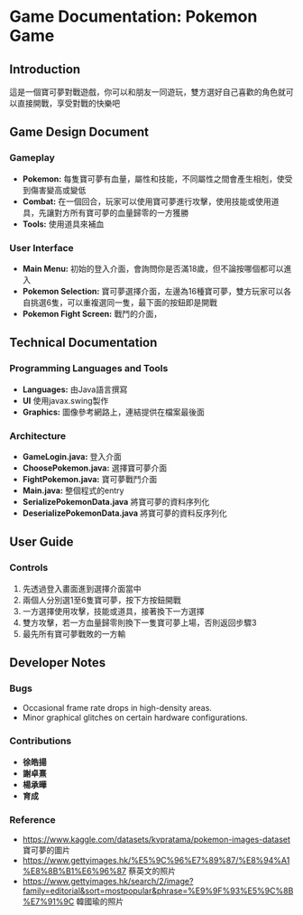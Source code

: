 # Game Documentation: Pokemon Game

## Introduction
這是一個寶可夢對戰遊戲，你可以和朋友一同遊玩，雙方選好自己喜歡的角色就可以直接開戰，享受對戰的快樂吧


## Game Design Document

### Gameplay
- **Pokemon:** 每隻寶可夢有血量，屬性和技能，不同屬性之間會產生相剋，使受到傷害變高或變低
- **Combat:** 在一個回合，玩家可以使用寶可夢進行攻擊，使用技能或使用道具，先讓對方所有寶可夢的血量歸零的一方獲勝
- **Tools:** 使用道具來補血

### User Interface
- **Main Menu:** 初始的登入介面，會詢問你是否滿18歲，但不論按哪個都可以進入
- **Pokemon Selection:** 寶可夢選擇介面，左邊為16種寶可夢，雙方玩家可以各自挑選6隻，可以重複選同一隻，最下面的按鈕即是開戰
- **Pokemon Fight Screen:** 戰鬥的介面，


## Technical Documentation

### Programming Languages and Tools
- **Languages:** 由Java語言撰寫
- **UI** 使用javax.swing製作
- **Graphics:** 圖像參考網路上，連結提供在檔案最後面

### Architecture
- **GameLogin.java:** 登入介面
- **ChoosePokemon.java:** 選擇寶可夢介面
- **FightPokemon.java:** 寶可夢戰鬥介面
- **Main.java:** 整個程式的entry
- **SerializePokemonData.java** 將寶可夢的資料序列化
- **DeserializePokemonData.java** 將寶可夢的資料反序列化


## User Guide

### Controls
1. 先透過登入畫面進到選擇介面當中
2. 兩個人分別選1至6隻寶可夢，按下方按鈕開戰
3. 一方選擇使用攻擊，技能或道具，接著換下一方選擇
4. 雙方攻擊，若一方血量歸零則換下一隻寶可夢上場，否則返回步驟3
5. 最先所有寶可夢戰敗的一方輸


## Developer Notes

### Bugs
- Occasional frame rate drops in high-density areas.
- Minor graphical glitches on certain hardware configurations.


### Contributions
- **徐皓揚**
- **謝卓熹**
- **楊承曄**
- **育成**


### Reference
- https://www.kaggle.com/datasets/kvpratama/pokemon-images-dataset
寶可夢的圖片
- https://www.gettyimages.hk/%E5%9C%96%E7%89%87/%E8%94%A1%E8%8B%B1%E6%96%87
蔡英文的照片
- https://www.gettyimages.hk/search/2/image?family=editorial&sort=mostpopular&phrase=%E9%9F%93%E5%9C%8B%E7%91%9C
韓國瑜的照片
